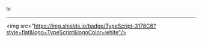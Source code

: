 hi



----------
<img src="https://img.shields.io/badge/TypeScript-3178C6?style=flat&logo=TypeScript&logoColor=white"/>
